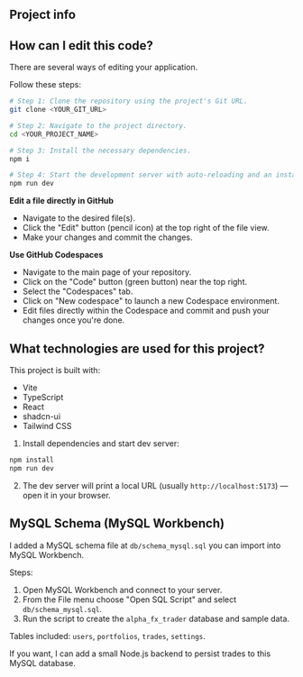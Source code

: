 

## Project info


## How can I edit this code?

There are several ways of editing your application.



Follow these steps:

```sh
# Step 1: Clone the repository using the project's Git URL.
git clone <YOUR_GIT_URL>

# Step 2: Navigate to the project directory.
cd <YOUR_PROJECT_NAME>

# Step 3: Install the necessary dependencies.
npm i

# Step 4: Start the development server with auto-reloading and an instant preview.
npm run dev
```

**Edit a file directly in GitHub**

- Navigate to the desired file(s).
- Click the "Edit" button (pencil icon) at the top right of the file view.
- Make your changes and commit the changes.

**Use GitHub Codespaces**

- Navigate to the main page of your repository.
- Click on the "Code" button (green button) near the top right.
- Select the "Codespaces" tab.
- Click on "New codespace" to launch a new Codespace environment.
- Edit files directly within the Codespace and commit and push your changes once you're done.

## What technologies are used for this project?

This project is built with:

- Vite
- TypeScript
- React
- shadcn-ui
- Tailwind CSS


1. Install dependencies and start dev server:

```bash
npm install
npm run dev
```

2. The dev server will print a local URL (usually `http://localhost:5173`) — open it in your browser.

## MySQL Schema (MySQL Workbench)

I added a MySQL schema file at `db/schema_mysql.sql` you can import into MySQL Workbench.

Steps:

1. Open MySQL Workbench and connect to your server.
2. From the File menu choose "Open SQL Script" and select `db/schema_mysql.sql`.
3. Run the script to create the `alpha_fx_trader` database and sample data.

Tables included: `users`, `portfolios`, `trades`, `settings`.

If you want, I can add a small Node.js backend to persist trades to this MySQL database.
